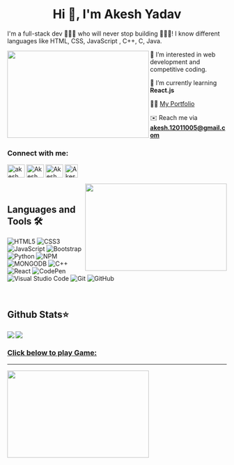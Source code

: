<!-- ### Hi there 👋
 - 👀 I’m interested in web development , android development and competitive coding.
 - 🌱 I’m currently learning React.
 - 📫 How to reach me:-https://akesh0909.github.io/Portfolio-React/  -->

<!-- 
Akesh0909/Akesh0909 is a ✨ _special_ ✨ repository because its `README.md` (this file) appears on your GitHub profile. -->

<h1 align="center">Hi 👋, I'm Akesh Yadav</h1>
<p> I'm a full-stack dev 👨🏽‍💻  who will never stop building 👷🏽‍♂️!
   I know different languages like HTML, CSS, JavaScript , C++, C, Java. </p>
<img align="left" height="200" width="325" alt="" src="https://cdn.dribbble.com/users/1292677/screenshots/6139167/media/fcf7fd0c619bb87706533079240915f3.gif" />

 👀 I’m interested in web development and competitive coding.
 <br>
 
 📕   I’m currently learning **React.js** 
   <br>

 👨‍💻  [My Portfolio](https://Akesh0909.github.io/Portfolio-React/) 
  <br>

 ✉️   Reach me via **akesh.12011005@gmail.com** 
 
 <h3 align="left">Connect with me:</h3>
<p align="left">
<a href="https://www.instagram.com/akesh_yadav_/" target="blank"><img align="center" src="https://raw.githubusercontent.com/rahuldkjain/github-profile-readme-generator/master/src/images/icons/Social/instagram.svg" alt="akesh_yadav_" height="30" width="40" /></a>
<a href="https://wa.me/918307418051" target="blank"><img align="center" src="https://raw.githubusercontent.com/rahuldkjain/github-profile-readme-generator/master/src/images/icons/Social/whatsapp.svg" alt="Akesh" height="30" width="40" /></a>
<a href="https://www.linkedin.com/in/akesh-yadav-995b50204/" target="blank"><img align="center" src="https://raw.githubusercontent.com/rahuldkjain/github-profile-readme-generator/master/src/images/icons/Social/linked-in-alt.svg" alt="Akesh Yadav" height="30" width="40" /></a>
<a href="https://github.com/Akesh0909" target="blank"><img align="center" src="https://cdns.iconmonstr.com/wp-content/assets/preview/2012/240/iconmonstr-github-1.png" alt="Akesh0909" height="30" width="30" /></a>
</p>
 <img align="right" height="200" width="325" alt="" src="https://cdn.dribbble.com/users/37649/screenshots/14120611/media/70f11596f0557caedd635a2e08ba3212.gif" />

<br /> 
<p align="left">
<h2><b>Languages and Tools 🛠 </b></h2>

  
![HTML5](https://img.shields.io/badge/html5-040E2C?style=for-the-badge&logo=html5)
![CSS3](https://img.shields.io/badge/css3-040E2C?style=for-the-badge&logo=css3&logoColor=green)
![JavaScript](https://img.shields.io/badge/javascript-040E2C?style=for-the-badge&logo=javascript)
![Bootstrap](https://img.shields.io/badge/bootstrap-040E2C?style=for-the-badge&logo=bootstrap)
![Python](https://img.shields.io/badge/python-040E2C?style=for-the-badge&logo=python&logoColor=ffdd54)
![NPM](https://img.shields.io/badge/NPM-040E2C?style=for-the-badge&logo=npm&logoColor=white)
![MONGODB](https://img.shields.io/badge/mongodb-040E2C?style=for-the-badge&logo=mongodb)
![C++](https://img.shields.io/badge/c++-040E2C?style=for-the-badge&logo=c&logoColor=red)
![React](https://img.shields.io/badge/react-040E2C?style=for-the-badge&logo=react&logoColor=%2361DAFB)
![CodePen](https://img.shields.io/badge/CodePen-040E2C?style=for-the-badge&logo=codepen&logoColor=green)
![Visual Studio Code](https://img.shields.io/badge/Visual%20Studio%20Code-040E2C?style=for-the-badge&logo=visual-studio-code&logoColor=blue)
![Git](https://img.shields.io/badge/git-040E2C?style=for-the-badge&logo=git&logoColor=orange)
![GitHub](https://img.shields.io/badge/github-040E2C?style=for-the-badge&logo=github&logoColor=white)
</p>
<br />
<h2><b>Github Stats⭐</b></h2> 

<a align="center" href="https://github.com/Akesh0909/Akesh0909">
  <img align="left" src="https://github-readme-stats.vercel.app/api?username=akesh0909&count_private=true&theme=algolia" />
    <img align="center" src="https://github-readme-stats.vercel.app/api/top-langs/?username=Akesh0909&hide=java,handlebars&theme=algolia" />
 </p>
 <h3 align="left">Click below to play Game:</h3><hr>
<a target="_blank" href="https://akesh0909.github.io/Tic-tac-toe/"> 
 
 <img height="200" width="325" src="https://cdn.dribbble.com/users/3349387/screenshots/6852156/xo.gif"/></a>
